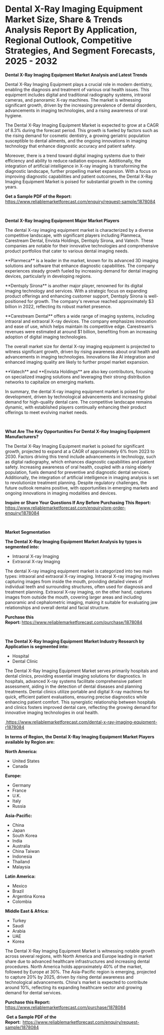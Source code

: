 <p><h1>Dental X-Ray Imaging Equipment Market Size, Share & Trends Analysis Report By Application, Regional Outlook, Competitive Strategies, And Segment Forecasts, 2025 - 2032</h1></p><p><strong>Dental X-Ray Imaging Equipment Market Analysis and Latest Trends</strong></p>
<p><p>Dental X-Ray Imaging Equipment plays a crucial role in modern dentistry, enabling the diagnosis and treatment of various oral health issues. This equipment includes digital and traditional radiography systems, intraoral cameras, and panoramic X-ray machines. The market is witnessing significant growth, driven by the increasing prevalence of dental disorders, advancements in imaging technologies, and a rising awareness of oral hygiene.</p><p>The Dental X-Ray Imaging Equipment Market is expected to grow at a CAGR of 8.3% during the forecast period. This growth is fueled by factors such as the rising demand for cosmetic dentistry, a growing geriatric population susceptible to dental ailments, and the ongoing innovations in imaging technology that enhance diagnostic accuracy and patient safety. </p><p>Moreover, there is a trend toward digital imaging systems due to their efficiency and ability to reduce radiation exposure. Additionally, the integration of artificial intelligence in X-ray imaging is transforming the diagnostic landscape, further propelling market expansion. With a focus on improving diagnostic capabilities and patient outcomes, the Dental X-Ray Imaging Equipment Market is poised for substantial growth in the coming years.</p></p>
<p><strong>Get a Sample PDF of the Report:&nbsp;</strong> <a href="https://www.reliablemarketforecast.com/enquiry/request-sample/1878084?utm_campaign=2307&utm_medium=2&utm_source=Github&utm_content=ia&utm_term=14042025&utm_id=dental-x-ray-imaging-equipment">https://www.reliablemarketforecast.com/enquiry/request-sample/1878084</a></p>
<p>&nbsp;</p>
<p><strong>Dental X-Ray Imaging Equipment Major Market Players</strong></p>
<p><p>The dental X-ray imaging equipment market is characterized by a diverse competitive landscape, with significant players including Planmeca, Carestream Dental, Envista Holdings, Dentsply Sirona, and Vatech. These companies are notable for their innovative technologies and comprehensive product portfolios that cater to various dental imaging needs.</p><p>**Planmeca** is a leader in the market, known for its advanced 3D imaging solutions and software that enhance diagnostic capabilities. The company experiences steady growth fueled by increasing demand for dental imaging devices, particularly in developing regions.</p><p>**Dentsply Sirona** is another major player, renowned for its digital imaging technology and services. With a strategic focus on expanding product offerings and enhancing customer support, Dentsply Sirona is well-positioned for growth. The company's revenue reached approximately $3 billion in 2022, reflecting its robust market presence.</p><p>**Carestream Dental** offers a wide range of imaging systems, including intraoral and extraoral X-ray devices. The company emphasizes innovation and ease of use, which helps maintain its competitive edge. Carestream’s revenues were estimated at around $1 billion, benefiting from an increasing adoption of digital imaging technologies.</p><p>The overall market size for dental X-ray imaging equipment is projected to witness significant growth, driven by rising awareness about oral health and advancements in imaging technologies. Innovations like AI integration and enhanced imaging quality are likely to further propel market expansion.</p><p>**Vatech** and **Envista Holdings** are also key contributors, focusing on specialized imaging solutions and leveraging their strong distribution networks to capitalize on emerging markets.</p><p>In summary, the dental X-ray imaging equipment market is poised for development, driven by technological advancements and increasing global demand for high-quality dental care. The competitive landscape remains dynamic, with established players continually enhancing their product offerings to meet evolving market needs.</p></p>
<p>&nbsp;</p>
<p><strong>What Are The Key Opportunities For Dental X-Ray Imaging Equipment Manufacturers?</strong></p>
<p><p>The Dental X-Ray Imaging Equipment market is poised for significant growth, projected to expand at a CAGR of approximately 6% from 2023 to 2030. Factors driving this trend include advancements in technology, such as digital radiography, which enhances diagnostic capabilities and patient safety. Increasing awareness of oral health, coupled with a rising elderly population, fuels demand for preventive and diagnostic dental services. Additionally, the integration of artificial intelligence in imaging analysis is set to revolutionize treatment planning. Despite regulatory challenges, the future outlook remains positive, with opportunities in emerging markets and ongoing innovations in imaging modalities and devices.</p></p>
<p><strong>Inquire or Share Your Questions If Any Before Purchasing This Report:</strong> <a href="https://www.reliablemarketforecast.com/enquiry/pre-order-enquiry/1878084?utm_campaign=2307&utm_medium=2&utm_source=Github&utm_content=ia&utm_term=14042025&utm_id=dental-x-ray-imaging-equipment">https://www.reliablemarketforecast.com/enquiry/pre-order-enquiry/1878084</a></p>
<p>&nbsp;</p>
<p><strong>Market Segmentation</strong></p>
<p><strong>The Dental X-Ray Imaging Equipment Market Analysis by types is segmented into:</strong></p>
<p><ul><li>Intraoral X-ray Imaging</li><li>Extraoral X-ray Imaging</li></ul></p>
<p><p>The dental X-ray imaging equipment market is categorized into two main types: intraoral and extraoral X-ray imaging. Intraoral X-ray imaging involves capturing images from inside the mouth, providing detailed views of individual teeth and surrounding structures, often used for diagnosis and treatment planning. Extraoral X-ray imaging, on the other hand, captures images from outside the mouth, covering larger areas and including panoramic and cephalometric imaging, making it suitable for evaluating jaw relationships and overall dental and facial structure.</p></p>
<p><strong>Purchase this Report:&nbsp;</strong><a href="https://www.reliablemarketforecast.com/purchase/1878084?utm_campaign=2307&utm_medium=2&utm_source=Github&utm_content=ia&utm_term=14042025&utm_id=dental-x-ray-imaging-equipment">https://www.reliablemarketforecast.com/purchase/1878084</a></p>
<p>&nbsp;</p>
<p><strong>The Dental X-Ray Imaging Equipment Market Industry Research by Application is segmented into:</strong></p>
<p><ul><li>Hospital</li><li>Dental Clinic</li></ul></p>
<p><p>The Dental X-Ray Imaging Equipment Market serves primarily hospitals and dental clinics, providing essential imaging solutions for diagnostics. In hospitals, advanced X-ray systems facilitate comprehensive patient assessment, aiding in the detection of dental diseases and planning treatments. Dental clinics utilize portable and digital X-ray machines for quick, efficient patient evaluations, ensuring precise diagnostics while enhancing patient comfort. This synergistic relationship between hospitals and clinics fosters improved dental care, reflecting the growing demand for innovative imaging technologies in oral health.</p></p>
<p><a href="https://www.reliablemarketforecast.com/dental-x-ray-imaging-equipment-r1878084?utm_campaign=2307&utm_medium=2&utm_source=Github&utm_content=ia&utm_term=14042025&utm_id=dental-x-ray-imaging-equipment">&nbsp;https://www.reliablemarketforecast.com/dental-x-ray-imaging-equipment-r1878084</a></p>
<p><strong>In terms of Region, the Dental X-Ray Imaging Equipment Market Players available by Region are:</strong></p>
<p>
    <p> <strong> North America: </strong>
        <ul>
            <li>United States</li>
            <li>Canada</li>
        </ul>
        </p> 
    <p> <strong> Europe: </strong>
        <ul>
            <li>Germany</li>
            <li>France</li>
            <li>U.K.</li>
            <li>Italy</li>
            <li>Russia</li>
        </ul>
        </p> 
    <p> <strong> Asia-Pacific: </strong>
        <ul>
            <li>China</li>
            <li>Japan</li>
            <li>South Korea</li>
            <li>India</li>
            <li>Australia</li>
            <li>China Taiwan</li>
            <li>Indonesia</li>
            <li>Thailand</li>
            <li>Malaysia</li>
        </ul>
        </p> 
    <p> <strong> Latin America: </strong>
        <ul>
            <li>Mexico</li>
            <li>Brazil</li>
            <li>Argentina Korea</li>
            <li>Colombia</li>
        </ul>
        </p> 
    <p> <strong> Middle East & Africa: </strong>
        <ul>
            <li>Turkey</li>
            <li>Saudi</li>
            <li>Arabia</li>
            <li>UAE</li>
            <li>Korea</li>
        </ul>
    </p>
    </p>
<p><p>The Dental X-Ray Imaging Equipment Market is witnessing notable growth across several regions, with North America and Europe leading in market share due to advanced healthcare infrastructures and increasing dental procedures. North America holds approximately 40% of the market, followed by Europe at 30%. The Asia-Pacific region is emerging, projected to capture 20% by 2025, driven by rising dental awareness and technological advancements. China's market is expected to contribute around 10%, reflecting its expanding healthcare sector and growing demand for dental services.</p></p>
<p><strong>Purchase this Report: </strong><a href="https://www.reliablemarketforecast.com/purchase/1878084?utm_campaign=2307&utm_medium=2&utm_source=Github&utm_content=ia&utm_term=14042025&utm_id=dental-x-ray-imaging-equipment">https://www.reliablemarketforecast.com/purchase/1878084</a></p>
<p>&nbsp;<strong>Get a Sample PDF of the Report:&nbsp;&nbsp;</strong><a href="https://www.reliablemarketforecast.com/enquiry/request-sample/1878084?utm_campaign=2307&utm_medium=2&utm_source=Github&utm_content=ia&utm_term=14042025&utm_id=dental-x-ray-imaging-equipment">https://www.reliablemarketforecast.com/enquiry/request-sample/1878084</a></p>
<p><strong></strong></p>
<p><p></p><p></p><p></p></p>